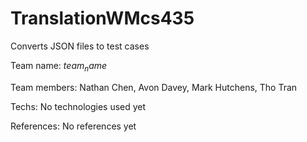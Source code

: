 # TranslationWMcs435
Converts JSON files to test cases

Team name: $team_name$

Team members: Nathan Chen, Avon Davey, Mark Hutchens, Tho Tran
  
Techs: No technologies used yet
  
References: No references yet
